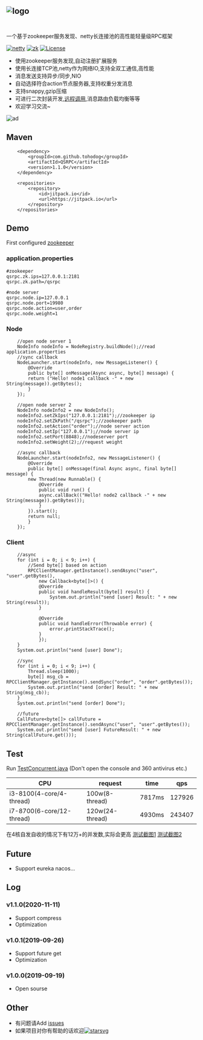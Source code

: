 ![logo][logopng]
<br/>
<br/>
---
一个基于zookeeper服务发现、netty长连接池的高性能轻量级RPC框架
<br/>

[![netty][nettysvg]][netty] [![zk][zksvg]][zk]  [![License][licensesvg]][license]

  * 使用zookeeper服务发现,自动注册扩展服务
  * 使用长连接TCP池,netty作为网络IO,支持全双工通信,高性能
  * 消息发送支持异步/同步,NIO
  * 自动选择符合action节点服务器,支持权重分发消息
  * 支持snappy,gzip压缩
  * 可进行二次封装开发,[远程调用][qsrpc-starter],消息路由负载均衡等等
  * 欢迎学习交流~

![ad][adpng]
## Maven
```
	<dependency>
	    <groupId>com.github.tohodog</groupId>
	    <artifactId>QSRPC</artifactId>
	    <version>1.1.0</version>
	</dependency>

	<repositories>
		<repository>
		    <id>jitpack.io</id>
		    <url>https://jitpack.io</url>
		</repository>
	</repositories>
```

## Demo
First configured [zookeeper](http://mirrors.hust.edu.cn/apache/zookeeper/)

### application.properties
```
#zookeeper
qsrpc.zk.ips=127.0.0.1:2181
qsrpc.zk.path=/qsrpc

#node server
qsrpc.node.ip=127.0.0.1
qsrpc.node.port=19980
qsrpc.node.action=user,order
qsrpc.node.weight=1
```

### Node
```
    //open node server 1
    NodeInfo nodeInfo = NodeRegistry.buildNode();//read application.properties
    //sync callback
    NodeLauncher.start(nodeInfo, new MessageListener() {
        @Override
        public byte[] onMessage(Async async, byte[] message) {
        return ("Hello! node1 callback -" + new String(message)).getBytes();
        }
    });

    //open node server 2
    NodeInfo nodeInfo2 = new NodeInfo();
    nodeInfo2.setZkIps("127.0.0.1:2181");//zookeeper ip
    nodeInfo2.setZkPath("/qsrpc");//zookeeper path
    nodeInfo2.setAction("order");//node server action
    nodeInfo2.setIp("127.0.0.1");//node server ip
    nodeInfo2.setPort(8848);//nodeserver port
    nodeInfo2.setWeight(2);//request weight

    //async callback
    NodeLauncher.start(nodeInfo2, new MessageListener() {
        @Override
        public byte[] onMessage(final Async async, final byte[] message) {
        new Thread(new Runnable() {
            @Override
            public void run() {
            async.callBack(("Hello! node2 callback -" + new String(message)).getBytes());
            }
        }).start();
        return null;
        }
    });
```
### Client
```
    //async
    for (int i = 0; i < 9; i++) {
    	//Send byte[] based on action
        RPCClientManager.getInstance().sendAsync("user", "user".getBytes(),
            new Callback<byte[]>() {
            @Override
            public void handleResult(byte[] result) {
                System.out.println("send [user] Result: " + new String(result));
            }

            @Override
            public void handleError(Throwable error) {
                error.printStackTrace();
            }
            });
    }
    System.out.println("send [user] Done");

    //sync
    for (int i = 0; i < 9; i++) {
        Thread.sleep(1000);
        byte[] msg_cb = RPCClientManager.getInstance().sendSync("order", "order".getBytes());
        System.out.println("send [order] Result: " + new String(msg_cb));
    }
    System.out.println("send [order] Done");

    //future
    CallFuture<byte[]> callFuture = RPCClientManager.getInstance().sendAsync("user", "user".getBytes());
    System.out.println("send [user] FutureResult: " + new String(callFuture.get()));
```
## Test
Run [TestConcurrent.java]([testjava]) (Don't open the console and 360 antivirus etc.)

|  CPU   | request  | time  |qps  |
|  ----  | ----  |----  |----  |
| i3-8100(4-core/4-thread) | 100w(8-thread) |7817ms | 127926  |
| i7-8700(6-core/12-thread) | 120w(24-thread) |4930ms | 243407  |

在4核自发自收的情况下有12万+的并发数,实际会更高 [测试截图1][testpng] [测试截图2][testpng2]

## Future
  * Support eureka nacos...
  
## Log
### v1.1.0(2020-11-11)
  * Support compress
  * Optimization
### v1.0.1(2019-09-26)
  * Support future get
  * Optimization
### v1.0.0(2019-09-19)
  * Open sourse

## Other
  * 有问题请Add [issues](https://github.com/tohodog/QSRPC/issues)
  * 如果项目对你有帮助的话欢迎[![starsvg]][star]
  
[logopng]: https://gitee.com/sakaue/QSRPC/raw/master/logo.png
[adpng]: https://gitee.com/sakaue/QSRPC/raw/master/Architecture_diagram.jpg
[testpng]: https://gitee.com/sakaue/QSRPC/raw/master/test.png
[testjava]: https://gitee.com/sakaue/QSRPC/raw/master/src/test/java/TestConcurrent.java
[testpng2]: https://gitee.com/sakaue/QSRPC/raw/master/test2.png


[nettysvg]: https://img.shields.io/badge/netty-4.1.42-greed.svg
[netty]: https://github.com/netty/netty

[zksvg]: https://img.shields.io/badge/zookeeper-3.4.14-blue.svg
[zk]: https://github.com/apache/zookeeper

[licensesvg]: https://img.shields.io/badge/License-Apache--2.0-red.svg
[license]: https://gitee.com/sakaue/QSRPC/raw/master/LICENSE

[starsvg]: https://img.shields.io/github/stars/tohodog/QSRPC.svg?style=social&label=Stars
[star]: https://github.com/tohodog/QSRPC

[qsrpc-starter]: https://github.com/tohodog/QSRPC-starter
